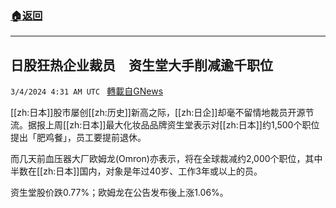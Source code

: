###  [:house:返回](README.md)
---


## 日股狂热企业裁员　资生堂大手削减逾千职位
`3/4/2024 4:31 AM UTC ` [轉載自GNews](https://gnews.org/articles/2362505)

[[zh:日本]]股市屡创[[zh:历史]]新高之际，[[zh:日企]]却毫不留情地裁员开源节流。据报上周[[zh:日本]]最大化妆品品牌资生堂表示对[[zh:日本]]约1,500个职位提出「肥鸡餐」，员工要提前退休。

而几天前血压器大厂欧姆龙(Omron)亦表示，将在全球裁减约2,000个职位，其中半数在[[zh:日本]]国内，对象是年过40岁、工作3年或以上的员。

资生堂股价跌0.77%；欧姆龙在公告发布後上涨1.06%。

